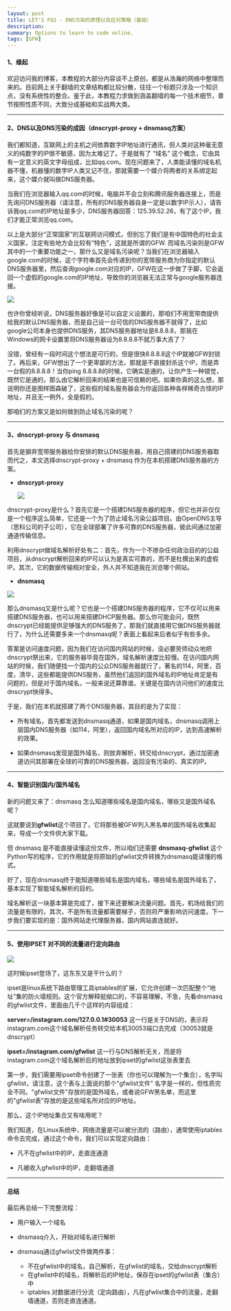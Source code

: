 ```yaml
---
layout: post
title: LET'S FQ1 - DNS污染的原理以及应对策略（基础）
description: 
summary: Options to learn to code online.
tags: [GFW]
---
```


#### 1、缘起

欢迎访问我的博客，本教程的大部分内容谈不上原创，都是从浩瀚的网络中整理而来的。目前网上关于翻墙的文章结构都比较分散，往往一个标题只涉及一个知识点，没有系统性的整合。鉴于此，本教程力求做到涵盖翻墙的每一个技术细节，章节按照性质不同，大致分成基础和实战两大类。

----

#### 2、DNS以及DNS污染的成因（dnscrypt-proxy + dnsmasq方案）

我们都知道，互联网上的主机之间依靠数字IP地址进行通讯，但人类对这种毫无意义的纯数字的IP很不敏感，因为太难记了。于是就有了 “域名” 这个概念，它由具有一定意义的英文字母组成，比如qq.com。现在问题来了，人类能读懂的域名机器不懂，机器懂的数字IP人类又记不住，那就需要一个媒介将两者的关系绑定起来，这个媒介就叫做DNS服务器。

当我们在浏览器输入qq.com的时候，电脑并不会立刻和腾讯服务器连接上，而是先询问DNS服务器（请注意，所有的DNS服务器自身一定是以数字IP示人），请告诉我qq.com的IP地址是多少，DNS服务器回答：125.39.52.26，有了这个IP，我们才能正常浏览qq.com。

以上是大部分“正常国家”的互联网访问模式，但别忘了我们是有中国特色的社会主义国家，注定有些地方会比较有“特色”，这就是所谓的GFW. 而域名污染则是GFW其中的一个重要功能之一，那什么又是域名污染呢？当我们在浏览器输入google.com的时候，这个字符串首先会传递到你的宽带服务商为你指定的默认DNS服务器里，然后查询google.com对应的IP，GFW在这一步做了手脚，它会返回一个虚假的google.com的IP地址，导致你的浏览器无法正常与google服务器连接。

![](https://github.com/metalage303/metalage303.github.io/blob/master/_posts/images/dns-01.png?raw=true)

也许你曾经听说，DNS服务器好像是可以自定义设置的，那咱们不用宽带商提供给我的默认DNS服务器，而是自己设一台可信的DNS服务器不就得了，比如google公司本身也提供DNS服务，其DNS服务器地址是8.8.8.8，那我在Windows的网卡设置里将DNS服务器设为8.8.8.8不就万事大吉了？ 

没错，曾经有一段时间这个想法是可行的，但是很快8.8.8.8这个IP就被GFW封锁了。再后来，GFW想出了一个更卑鄙的方法，那就是不直接封杀这个IP，而是弄一台假的8.8.8.8！当你ping 8.8.8.8的时候，它确实是通的，让你产生一种错觉，既然它是通的，那么由它解析回来的结果也是可信赖的吧。如果你真的这么想，那说明你还是图样图森破了，这些假的域名服务器会为你返回各种各样稀奇古怪的IP地址，并且无一例外，全是假的。

那咱们的方案又是如何做到防止域名污染的呢？

----

#### 3、dnscrypt-proxy 与 dnsmasq

首先是摒弃宽带服务器给你安排的默认DNS服务器，用自己搭建的DNS服务器取而代之，本文选择dnscrypt-proxy + dnsmasq 作为在本机搭建DNS服务器的方案。

- **dnscrypt-proxy**

  ![](https://github.com/metalage303/metalage303.github.io/blob/master/_posts/images/dns-02.png?raw=true)

dnscrypt-proxy是什么？首先它是一个搭建DNS服务器的程序，但它也并非仅仅是一个程序这么简单，它还是一个为了防止域名污染公益项目。由OpenDNS主导（思科公司的子公司），它在全球部署了许多可靠的DNS服务器，彼此间通过加密通道传输信息。

利用dnscrypt做域名解析好处有二：首先，作为一个不掺杂任何政治目的的公益项目，从dnscrypt解析回来的IP可以认为是真实可靠的，而不是杜撰出来的虚假IP。其次，它的数据传输相对安全，外人并不知道我在浏览哪个网站。

- **dnsmasq**

![](https://github.com/metalage303/metalage303.github.io/blob/master/_posts/images/dns-03.png?raw=true)

那么dnsmasq又是什么呢？它也是一个搭建DNS服务器的程序，它不仅可以用来搭建DNS服务器，也可以用来搭建DHCP服务器。那么你可能会问，既然dnscrypt已经能提供足够强大的DNS服务了，那我们就直接用它做DNS服务器就行了，为什么还需要多来一个dnsmasq呢？表面上看起来后者似乎有些多余。

答案是访问速度问题，因为我们在访问国内网站的时候，没必要劳师动众地把dnscrypt祭出来，它的服务器毕竟在国外，域名解析速度比较慢。在访问国内网站的时候，我们随便找一个国内的公众DNS服务器就行了，著名的114，阿里，百度，清华，这些都能提供DNS服务，虽然他们返回的国外域名的IP地址肯定是有问题的，但是对于国内域名，一般来说还算靠谱。关键是在国内访问他们的速度比dnscrypt快得多。

于是，我们在本机就搭建了两个DNS服务器，其目的是为了实现：
- 所有域名，首先都发送到dnsmasq通道，如果是国内域名，dnsmasq调用上层国内DNS服务器（如114，阿里），返回国内域名所对应的IP，达到高速解析的效果。

- 如果dnsmasq发现是国外域名，则放弃解析，转交给dnscrypt，通过加密通道访问其部署在全球的可靠的DNS服务器，返回没有污染的、真实的IP。

----

#### 4、智能识别国内/国外域名

新的问题又来了：dnsmasq 怎么知道哪些域名是国内域名，哪些又是国外域名呢？

这就要说到**gfwlist**这个项目了，它将那些被GFW列入黑名单的国外域名收集起来，导成一个文件供大家下载。

但 dnsmasq 是不能直接读懂这份文件，所以咱们还需要 **dnsmasq-gfwlist** 这个Python写的程序，它的作用就是将原始的gfwlist文件转换为dnsmasq能读懂的格式。

好了，现在dnsmasq终于能知道哪些域名是国内域名，哪些域名是国外域名了，基本实现了智能域名解析的目的。

域名解析这一块基本算是完成了，接下来还要解决流量问题。首先，机场给我们的流量是有限的，其次，不是所有流量都需要梯子，否则将严重影响访问速度。下一步我们要实现的是：国外网站走代理服务器，国内网站直连就好。

----

#### 5、使用IPSET 对不同的流量进行定向路由

![](https://github.com/metalage303/metalage303.github.io/blob/master/_posts/images/dns-04.png?raw=true)

这时候ipset登场了，这东东又是干什么的？

ipset是linux系统下路由管理工具iptables的扩展，它允许创建一次匹配整个“地址”集的防火墙规则。这个官方解释挺拗口的，不容易理解，不急，先看dnsmasq的gfwlist文件，里面由几千个这样的内容组成：

**server=/instagram.com/127.0.0.1#30053** 
这一行是关于DNS的，表示将instagram.com这个域名解析任务转交给本机30053端口去完成（30053就是dnscrypt）

**ipset=/instagram.com/gfwlist**
这一行与DNS解析无关，而是将instagram.com这个域名解析后的地址放到ipset的gfwlist这张表里去

第一步，我们需要用ipset命令创建了一张表（你也可以理解为一个集合），名字叫gfwlist，请注意，这个表与上面说的那个"gfwlist文件" 名字是一样的，但性质完全不同。"gfwlist文件"存放的是国外域名，或者说GFW黑名单，而这里的"gfwlist表"存放的是这些域名所对应的IP地址。

那么，这个IP地址集合又有啥用呢？

我们知道，在Linux系统中，网络流量是可以被分流的（路由），通常使用iptables命令去完成，通过这个命令，我们可以实现定向路由：
- 凡不在gfwlist中的IP，走直连通道

- 凡被收入gfwlist中的IP，走翻墙通道

----

#### 总结

最后再总结一下完整流程：

- 用户输入一个域名

- dnsmasq介入，开始对域名进行解析

- dnsmasq通过gfwlist文件做两件事：
  - 不在gfwlist中的域名，自己解析，在gfwlist的域名，交给dnscrypt解析
  - 在gfwlist中的域名，将解析后的IP地址，保存在ipset的gfwlist表（集合）中
  - iptables 对数据进行分流（定向路由），凡在gfwlist集合中的流量，走翻墙通道，否则走直连通道。
